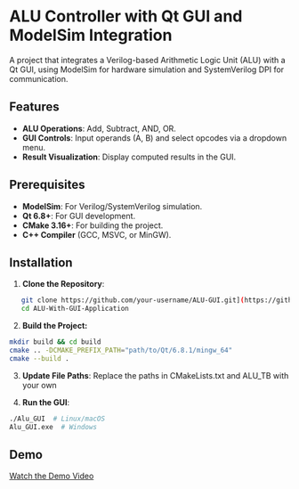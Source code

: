 
# ALU Controller with Qt GUI and ModelSim Integration

A project that integrates a Verilog-based Arithmetic Logic Unit (ALU) with a Qt GUI, using ModelSim for hardware simulation and SystemVerilog DPI for communication.

## Features
- **ALU Operations**: Add, Subtract, AND, OR.
- **GUI Controls**: Input operands (A, B) and select opcodes via a dropdown menu.
- **Result Visualization**: Display computed results in the GUI.

## Prerequisites
- **ModelSim**: For Verilog/SystemVerilog simulation.
- **Qt 6.8+**: For GUI development.
- **CMake 3.16+**: For building the project.
- **C++ Compiler** (GCC, MSVC, or MinGW).

## Installation
1. **Clone the Repository**:
```bash
   git clone https://github.com/your-username/ALU-GUI.git](https://github.com/youssef47048/ALU-With-GUI-Application.git
   cd ALU-With-GUI-Application
```
2. **Build the Project:**

```bash
mkdir build && cd build
cmake .. -DCMAKE_PREFIX_PATH="path/to/Qt/6.8.1/mingw_64"
cmake --build .
```

3. **Update File Paths**:
Replace the paths in CMakeLists.txt and ALU_TB with your own

4. **Run the GUI**:
```bash
./Alu_GUI  # Linux/macOS
Alu_GUI.exe  # Windows
```

## **Demo**
[Watch the Demo Video](https://youssef47048.github.io/ALU-With-GUI-Application/)





